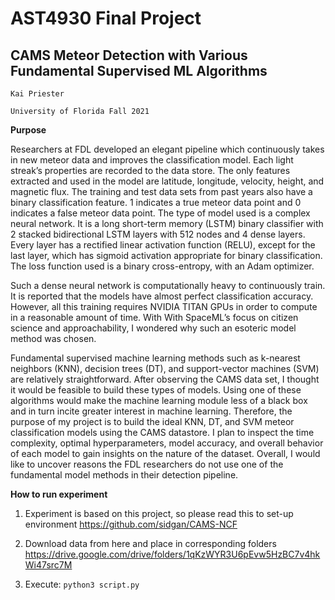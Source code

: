 # AST4930 Final Project
## CAMS Meteor Detection with Various Fundamental Supervised ML Algorithms

    Kai Priester

    University of Florida Fall 2021

**Purpose**

Researchers at FDL developed an elegant pipeline which continuously takes in new meteor data and improves the classification model. Each light streak’s properties are recorded to the data store. The only features extracted and used in the model are latitude, longitude, velocity, height, and magnetic flux. The training and test data sets from past years also have a binary classification feature. 1 indicates a true meteor data point and 0 indicates a false meteor data point. The type of model used is a complex neural network. It is a long short-term memory (LSTM) binary classifier with 2 stacked bidirectional LSTM layers with 512 nodes and 4 dense layers. Every layer has a rectified linear activation function (RELU), except for the last layer, which has sigmoid activation appropriate for binary classification. The loss function used is a binary cross-entropy, with an Adam optimizer. 

Such a dense neural network is computationally heavy to continuously train. It is reported that the models have almost perfect classification accuracy. However, all this training requires NVIDIA TITAN GPUs in order to compute in a reasonable amount of time. With With SpaceML’s focus on citizen science and approachability, I wondered why such an esoteric model method was chosen.

Fundamental supervised machine learning methods such as k-nearest neighbors (KNN), decision trees (DT), and support-vector machines (SVM) are relatively straightforward. After observing the CAMS data set, I thought it would be feasible to build these types of models. Using one of these algorithms would make the machine learning module less of a black box and in turn incite greater interest in machine learning. Therefore, the purpose of my project is to build the ideal KNN, DT, and SVM meteor classification models using the CAMS datastore. 
I plan to inspect the time complexity, optimal hyperparameters, model accuracy, and overall behavior of each model to gain insights on the nature of the dataset. Overall, I would like to uncover reasons the FDL researchers do not use one of the fundamental model methods in their detection pipeline. 

**How to run experiment**

1. Experiment is based on this project, so please read this to set-up environment https://github.com/sidgan/CAMS-NCF

2. Download data from here and place in corresponding folders https://drive.google.com/drive/folders/1qKzWYR3U6pEvw5HzBC7v4hkWi47src7M

3. Execute: `python3 script.py`